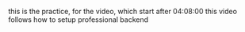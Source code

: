this is the practice, for the video, which start after 04:08:00
this video follows how to setup professional backend
